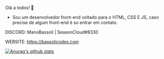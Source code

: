 Olá a todos! 👋

- Sou um desenvolvedor front-end voltado para o HTML, CSS E JS, caso precise de algum front-end é so entrar em contato.

DISCORD: ManoBassoli | SeasonCloud#8330

WEBSITE: https://bassolicodes.com


[![Anurag's github stats](https://github-readme-stats.vercel.app/api?username=BassoliCodes)](https://github.com/anuraghazra/github-readme-stats)
